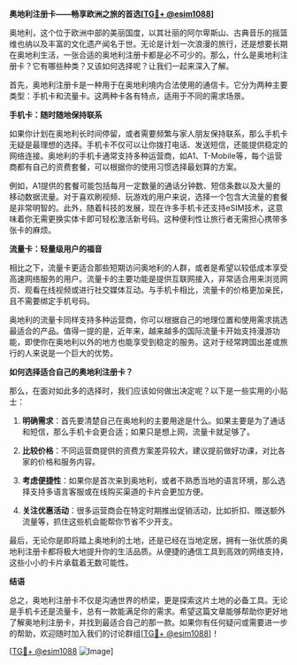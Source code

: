 **奥地利注册卡——畅享欧洲之旅的首选[[TG💪+ @esim1088](https://t.me/s/esim1088)]**

奥地利，这个位于欧洲中部的美丽国度，以其壮丽的阿尔卑斯山、古典音乐的摇篮维也纳以及丰富的文化遗产闻名于世。无论是计划一次浪漫的旅行，还是想要长期在奥地利生活，一张合适的奥地利注册卡都是必不可少的。那么，什么是奥地利注册卡？它有哪些种类？又该如何选择呢？让我们一起来深入了解。

首先，奥地利注册卡是一种用于在奥地利境内合法使用的通信卡。它分为两种主要类型：手机卡和流量卡。这两种卡各有特点，适用于不同的需求场景。

**手机卡：随时随地保持联系**

如果你计划在奥地利长时间停留，或者需要频繁与家人朋友保持联系，那么手机卡无疑是最理想的选择。手机卡不仅可以让你拨打电话、发送短信，还能提供稳定的网络连接。奥地利的手机卡通常支持多种运营商，如A1、T-Mobile等，每个运营商都有自己的资费套餐，可以根据你的使用习惯选择最划算的方案。

例如，A1提供的套餐可能包括每月一定数量的通话分钟数、短信条数以及大量的移动数据流量。对于喜欢刷视频、玩游戏的用户来说，选择一个包含大流量的套餐是非常明智的。此外，随着科技的发展，现在许多手机卡还支持eSIM技术，这意味着你无需更换实体卡即可轻松激活新号码。这种便利性让旅行者无需担心携带多张卡的麻烦。

**流量卡：轻量级用户的福音**

相比之下，流量卡更适合那些短期访问奥地利的人群，或者是希望以较低成本享受高速网络服务的用户。流量卡的主要功能是提供互联网接入，非常适合用来浏览网页、观看在线视频或进行社交媒体互动。与手机卡相比，流量卡的价格更加亲民，且不需要绑定手机号码。

奥地利的流量卡同样支持多种运营商，你可以根据自己的地理位置和使用需求挑选最适合的产品。值得一提的是，近年来，越来越多的国际流量卡开始支持漫游功能，即使你在奥地利以外的地方也能享受到稳定的服务。这对于经常跨国出差或旅行的人来说是一个巨大的优势。

**如何选择适合自己的奥地利注册卡？**

那么，在面对如此多的选择时，我们应该如何做出决定呢？以下是一些实用的小贴士：

1. **明确需求**：首先要清楚自己在奥地利的主要用途是什么。如果主要是为了通话和短信，那么手机卡会更合适；如果只是想上网，流量卡就足够了。
   
2. **比较价格**：不同运营商提供的资费方案差异较大，建议提前做好功课，对比各家的价格和服务内容。
   
3. **考虑便捷性**：如果你是首次来到奥地利，或者不熟悉当地的语言环境，那么选择支持多语言客服或在线购买渠道的卡片会更加方便。
   
4. **关注优惠活动**：很多运营商会在特定时期推出促销活动，比如折扣、赠送额外流量等，抓住这些机会能帮你节省不少开支。

最后，无论你是即将踏上奥地利的土地，还是已经在当地定居，拥有一张优质的奥地利注册卡都将极大地提升你的生活品质。从便捷的通信工具到高效的网络支持，这些小小的卡片承载着无数可能性。

**结语**

总之，奥地利注册卡不仅是沟通世界的桥梁，更是探索这片土地的必备工具。无论是手机卡还是流量卡，总有一款能满足你的需求。希望这篇文章能够帮助你更好地了解奥地利注册卡，并找到最适合自己的那一款。如果你有任何疑问或需要进一步的帮助，欢迎随时加入我们的讨论群组[[TG💪+ @esim1088](https://t.me/s/esim1088)]！

[[TG💪+ @esim1088](https://t.me/s/esim1088) ![Image](https://i.postimg.cc/4NQfJmqS/Snipaste-2025-05-13-00-14-12.png)]